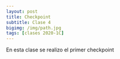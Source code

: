 ```yaml
---
layout: post
title: Checkpoint
subtitle: Clase 4
bigimg: /img/path.jpg
tags: [clases 2020-1C]
---
```


En esta clase se realizo el primer checkpoint
